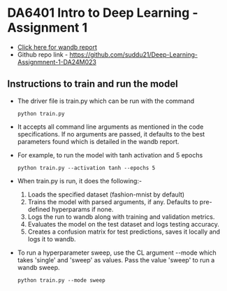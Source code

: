 # DA6401 Intro to Deep Learning - Assignment 1
* [Click here for wandb report](https://wandb.ai/da24m023-indian-institute-of-technology-madras/fashion-mnist-nn-sweep/reports/Sudhanva-Satish-DA24M023-DA6401-Assignment-1--VmlldzoxMTY5ODY1OA?accessToken=uje0e7k9sa6p71hgv2i4q0empuhil9yzcb8wwai5e4i0fs2v3j5wlllazhzi796c)
* Github repo link - https://github.com/suddu21/Deep-Learning-Assignmnent-1-DA24M023
## Instructions to train and run the model
* The driver file is train.py which can be run with the command
  
  ```
  python train.py
  ```
* It accepts all command line arguments as mentioned in the code specifications. If no arguments are passed, it defaults to the best parameters found which is detailed in the wandb report.
* For example, to run the model with tanh activation and 5 epochs

  ```
  python train.py --activation tanh --epochs 5
  ```
* When train.py is run, it does the following:-
  1. Loads the specified dataset (fashion-mnist by default)
  2. Trains the model with parsed arguments, if any. Defaults to pre-defined hyperparams if none.
  3. Logs the run to wandb along with training and validation metrics.
  4. Evaluates the model on the test dataset and logs testing accuracy.
  5. Creates a confusion matrix for test predictions, saves it locally and logs it to wandb.
* To run a hyperparameter sweep, use the CL argument --mode which takes 'single' and 'sweep' as values. Pass the value 'sweep' to run a wandb sweep.
  ```
  python train.py --mode sweep
  ```
